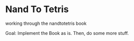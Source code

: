 # Nand To Tetris

working through the nandtotetris book

Goal: Implement the Book as is. Then, do some more stuff.


